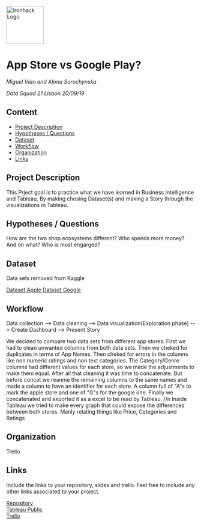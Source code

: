 <img src="https://bit.ly/2VnXWr2" alt="Ironhack Logo" width="100"/>

# App Store vs Google Play?
*Miguel Vian and Alona Sorochynska*

*Data Squad 21 Lisbon 20/09/19*

## Content
- [Project Description](#project-description)
- [Hypotheses / Questions](#hypotheses-/-questions)
- [Dataset](#dataset)
- [Workflow](#workflow)
- [Organization](#organization)
- [Links](#links)

<a name="project-description"></a>

## Project Description
This Prject goal is to practice what we have learned in Business Intelligence and Tableau. By making chosing Dataset(s) and making a Story through the visualizations in Tableau.

<a name="hypotheses-/-questions"></a>

## Hypotheses / Questions
How are the two shop ecosystems different?
Who spends more money? And on what? 
Who is most engarged?

<a name="dataset"></a>

## Dataset
Data sets removed from Kaggle

[Dataset Apple](https://www.kaggle.com/ramamet4/app-store-apple-data-set-10k-apps#AppleStore.csv)
[Dataset Google](https://www.kaggle.com/gauthamp10/google-playstore-apps#Google-Playstore-Full.csv)

<a name="workflow"></a>

## Workflow
Data collection --> Data cleaning --> Data visualization(Exploration phase) --> Create Dashboard --> Present Story

We decided to compare two data sets from different app stores. First we had to clean unwanted columns from both data sets. Then we cheked for duplicates in terms of App Names. Then cheked for errors in the columns like non numeric ratings and non text categories. The Category/Genre columns had different values for each store, so we made the adjustments to make them equal. After all that cleaning it was time to concatenate. But before concat we reanme the remaining columns to the same names and made a column to have an identifier for each store. A column full of "A"s to mark the apple store and one of "G"s for the google one.
Finally we concatenated and exported it as a excel to be read by Tableau. //n
Inside Tableau we tried to make every graph that could expose the differences between both stores. Manly relating things like Price, Categories and Ratings

<a name="organization"></a>

## Organization
Trello 

<a name="links"></a>

## Links
Include the links to your repository, slides and trello. Feel free to include any other links associated to your project. 

[Repository](https://github.com/naivm/Project-Week-6-Tableau)  
[Tableau Public](https://public.tableau.com/profile/miguel.vian#!/vizhome/Project6-StorevsPlay/Dashboard1)  
[Trello](https://trello.com/invite/b/ywUwW4In/4c9c5895f202192bd3cf0c2896f4817b/project-5)  
